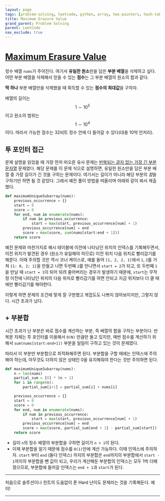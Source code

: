 ```yaml
---
layout: page
tags: [problem-solving, leetcode, python, array, two-pointers, hash-table]
title: Maximum Erasure Value
grand_parent: Problem Solving
parent: LeetCode
nav_exclude: true
---
```


# [Maximum Erasure Value](https://leetcode.com/problems/maximum-erasure-value/)

 정수 배열 `nums`가 주어진다. 여기서 **유일한 원소**만을 담은 **부분
 배열**을 삭제하고 싶다. 어떤 부분 배열을 삭제해서 얻을 수 있는
 **점수**는 그 부분 배열의 원소의 합과 같다.

 **딱 하나** 부분 배열만을 삭제했을 때 획득할 수 있는 **점수의
 최대값**을 구하자.

 배열의 길이는 $$ 1 \sim 10^5 $$ 이고 원소의 범위는 $$ 1 \sim 10^4 $$
 이다. 따라서 가능한 점수는 32비트 정수 안에 다 들어갈 수 있다(대충
 10억 언저리).

## 투 포인터 접근

 문제 설명을 읽었을 때 가장 먼저 떠오른 유사 문제는 [반복되는 글자
 없는 가장 긴 부분
 문자열](../longest-substring-without-repeating-characters)
 문제였다. 해당 문제를 이 문제 식으로 설명하면, 유일한 원소만을 담은
 부분 배열 중 가장 길이가 긴 것을 구하는 문제이다. 여기서는 길이가
 아니라 해당 부분의 *합*을 구하기만 하면 될 것 같았다. 그래서 예전
 풀이 방법을 떠올리며 아래와 같이 짜서 제출했다.

```python
def maximumUniqueSubarray(nums):
    previous_occurrence = {}
    start = 0
    score = 0
    for end, num in enumerate(nums):
        if num in previous_occurrence:
            start = max(start, previous_occurrence[num] + 1)
        previous_occurrence[num] = end
        score = max(score, sum(nums[start:end + 1]))
    return score
```

 예전 문제와 마찬가지로 해시 테이블에 이전에 나타났던 위치의 인덱스를
 기록해두면서, 이전 위치가 발견된 경우 (원소가 유일해야 하므로) 이전
 위치 다음 위치로 빨리감기를 해준다. 이때 주의할 것은 역시 코너
 케이스로, 예를 들어 `[1, 2, 2, 1]`에서 `1`, `2`를 거쳐 `{1: 0, 2:
 1}`을 만들고 나면 두번째 `2`를 만나면서 `start = 2`가 되고, 또 두번째
 `1`을 만날 때 `start = 1`이 되어 되려 줄어버리는 경우가 발생하기
 때문에, `start`는 무작정 이전에 나타났던 위치의 다음 위치로
 빨리감기를 하면 안되고 지금 위치보다 더 클 때에만 빨리감기를
 해야한다.

 이렇게 하면 문제의 조건에 맞게 잘 구현했고 복잡도도 나쁘지
 않아보이지만, 그렇지 않다. 시간 초과가 났다.

## + 부분합

 시간 초과가 난 부분은 바로 점수를 계산하는 부분, 즉 배열의 합을
 구하는 부분이다. 반복문 자체는 투 포인터를 이용해서 `O(N)` 만큼만
 돌고 있지만, 매번 점수를 계산하기 위해서 `sum(nums[start:end+1])`
 부분을 일일이 구하고 있는 것이 문제였다.

 따라서 이 부분만 부분합으로 최적화해주면 된다. 부분합을 구할 때에는
 인덱스에 주의해야 하는데, 아무것도 더하지 않은 상태인 0을 유지해줘야
 한다는 것만 주의하면 된다.

```python
def maximumUniqueSubarray(nums):
    n = len(nums)
    partial_sum = [0] * (n + 1)
    for i in range(n):
        partial_sum[i+1] = partial_sum[i] + nums[i]

    previous_occurrence = {}
    start = 0
    score = 0
    for end, num in enumerate(nums):
        if num in previous_occurrence:
            start = max(start, previous_occurrence[num] + 1)
        previous_occurrence[num] = end
        score = max(score, partial_sum[end + 1] - partial_sum[start])
    return score
```

 - 길이 `n`의 정수 배열의 부분합을 구하면 길이가 `n + 1`이 된다.
 - 이제 부분합을 알기 때문에 점수를 `O(1)`만에 계산 가능하다. 이때
   인덱스에 주의하자. `start` 부터 `end` (둘다 인덱스) 까지의 부분합은
   `end`까지의 부분합에서 `start - 1`까지의 부분합을 뺀 값이 되고,
   우리가 계산해둔 부분합의 인덱스는 모두 1씩 더해졌으므로, 부분합에
   들어갈 인덱스는 `end + 1`과 `start`가 된다.

---

 처음으로 솔루션이나 힌트의 도움없이 푼 Hard 난이도 문제라는 것을
 기록해둔다. 예이!

---
